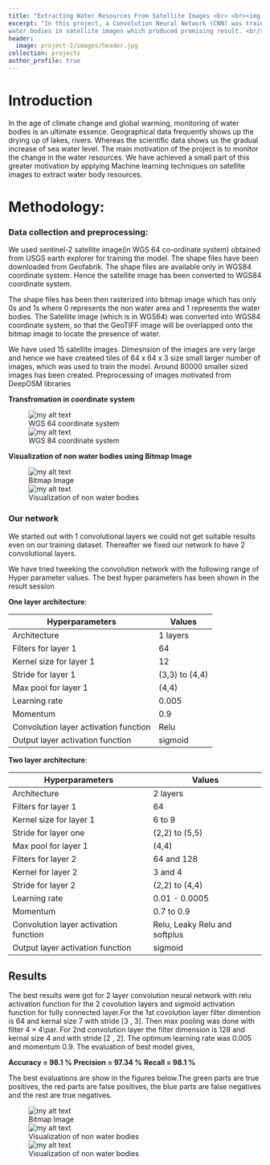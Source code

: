 ```yaml
---
title: "Extracting Water Resources From Satellite Images <br> <br><img src='/images/project-2/images/teaser.jpg'>"
excerpt: "In this project, a Convolution Neural Network (CNN) was trained to detect
water bodies in satellite images which produced promising result. <br/><img src='/images/header.jpg'>"
header:
  image: project-2/images/header.jpg
collection: projects
author_profile: true
---
```



# Introduction
In the age of climate change and global warming, monitoring of water bodies is an ultimate essence. Geographical data frequently shows up the drying up of lakes, rivers. Whereas the scientific data shows us the gradual increase of sea water level. The main motivation of the project is to monitor the change in the water resources. We have achieved a small part of this greater motivation by applying Machine learning techniques on satellite images to extract water body resources.

# Methodology:

### Data collection and preprocessing:

 We used sentinel-2 satellite image(in WGS 64 co-ordinate system) obtained from USGS earth explorer for training the model. The shape files have been downloaded from Geofabrik. The shape files are available only in WGS84 coordinate system. Hence the satellite image has been converted to WGS84 coordinate system.

 The shape files has been then rasterized into bitmap image which has only 0s and 1s where 0 represents the non water area and 1 represents the water bodies.
The Satellite image (which is in WGS64) was converted into WGS84 coordinate system, so that the GeoTIFF image will be overlapped onto the bitmap image to locate the presence of water.

We have used 15 satellite images. Dimesnsion of the images are very large and hence we have createed tiles of 64 x 64 x 3 size small larger number of images, which was used to train the model. Around 80000 smaller sized images has been created. Preprocessing of images motivated from DeepOSM libraries

**Transfromation in coordinate system**

<figure>
  <img src="{{site.url}}/images/project-2/images/sat1.jpg" alt="my alt text"/>
  <figcaption>WGS 64 coordinate system</figcaption>

  <img src="{{site.url}}/images/project-2/images/2.jpg" alt="my alt text"/>
  <figcaption>WGS 84 coordinate system</figcaption>
</figure>

**Visualization of non water bodies using Bitmap Image**

<figure>
  <img src="{{site.url}}/images/project-2/images/sat.jpg" alt="my alt text"/>
  <figcaption>Bitmap Image</figcaption>

  <img src="{{site.url}}/images/project-2/images/1.jpg" alt="my alt text"/>
  <figcaption>Visualization of non water bodies</figcaption>
</figure>



### Our network
We started out with 1 convolutional layers we could not get suitable results even on our training dataset. Thereafter we fixed our network to have 2 convolutional layers.

We have tried tweeking the convolution network with the following range of Hyper parameter values. The best hyper parameters  has been shown in the result session



**One layer architecture**:

 | Hyperparameters |  Values |
 | -------------- | ---------- |
  | Architecture  |  1 layers |
 | Filters for layer 1  |  64 |
 | Kernel size for layer 1  |  12 |
 | Stride for layer 1  |  (3,3) to (4,4) |
 | Max pool for layer 1  |  (4,4) |
 | Learning rate  |  0.005  |
 | Momentum  |  0.9  |
 | Convolution layer activation function  |  Relu  |
 | Output layer activation function  |  sigmoid |


**Two layer architecture**:

 | Hyperparameters | Values |
 | ------------ | ----------- |
  | Architecture  |  2 layers |
 | Filters for layer 1  |  64 |
 | Kernel size for layer 1  |  6 to 9 |
 | Stride for layer one  |  (2,2) to (5,5) |
 | Max pool for layer 1  |  (4,4) |
 | Filters for layer 2  |  64 and 128 |
 | Kernel for layer 2 |  3 and 4 |
 | Stride for layer 2 |  (2,2) to (4,4) |
 | Learning rate |  0.01 - 0.0005  |
 | Momentum |  0.7 to 0.9  |
 | Convolution layer activation function |  Relu, Leaky Relu and softplus  |
 | Output layer activation function |  sigmoid |

## Results

The best results were got for 2 layer convolution neural network with  relu activation function for the 2 covolution layers and sigmoid activation function for fully connected layer.For the 1st covolution layer  filter dimention is 64 and kernal size 7   with stride [3 , 3]. Then max pooling was done with filter $4 \times 4$\par. For 2nd convolution layer the filter dimension is 128 and kernal size 4 and with stride
[2 , 2]. The optimum learning rate was 0.005 and momentum 0.9. The evaluation of best model gives,

**Accuracy = 98.1 %**
**Precision = 97.34 %**
**Recall = 98.1 %**

The best evaluations are show in the figures below.The green parts are true positives, the red parts are false positives, the blue parts are false negatives and the rest are true negatives.

<figure>
  <img src="{{site.url}}/images/project-2/images/best1.jpg" alt="my alt text"/>
  <figcaption>Bitmap Image</figcaption>

  <img src="{{site.url}}/images/project-2/images/best2.jpg" alt="my alt text"/>
  <figcaption>Visualization of non water bodies</figcaption>

  <img src="{{site.url}}/images/project-2/images/best3.jpg" alt="my alt text"/>
  <figcaption>Visualization of non water bodies</figcaption>
</figure>
